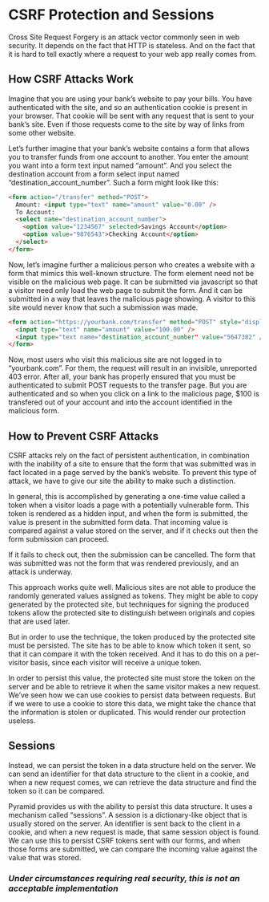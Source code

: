 # CSRF Protection and Sessions
Cross Site Request Forgery is an attack vector commonly seen in web security. It depends on the fact that HTTP is stateless. And on the fact that it is hard to tell exactly where a request to your web app really comes from.

## How CSRF Attacks Work
Imagine that you are using your bank’s website to pay your bills. You have authenticated with the site, and so an authentication cookie is present in your browser. That cookie will be sent with any request that is sent to your bank’s site. Even if those requests come to the site by way of links from some other website.

Let’s further imagine that your bank’s website contains a form that allows you to transfer funds from one account to another. You enter the amount you want into a form text input named “amount”. And you select the destination account from a form select input named “destination_account_number”. Such a form might look like this:
```html
<form action="/transfer" method="POST">
  Amount: <input type="text" name="amount" value="0.00" />
  To Account:
  <select name="destination_account_number">
    <option value="1234567" selected>Savings Account</option>
    <option value="9876543">Checking Account</option>
  </select>
</form>
````
Now, let’s imagine further a malicious person who creates a website with a form that mimics this well-known structure. The form element need not be visible on the malicious web page. It can be submitted via javascript so that a visitor need only load the web page to submit the form. And it can be submitted in a way that leaves the malicious page showing. A visitor to this site would never know that such a submission was made.
```html
<form action="https://yourbank.com/transfer" method="POST" style="display: none;">
  <input type="text" name="amount" value="100.00" />
  <input type="text name="destination_account_number" value="5647382" />
</form>
```
Now, most users who visit this malicious site are not logged in to “yourbank.com”. For them, the request will result in an invisible, unreported 403 error. After all, your bank has properly ensured that you must be authenticated to submit POST requests to the transfer page. But you are authenticated and so when you click on a link to the malicious page, $100 is transfered out of your account and into the account identified in the malicious form.

## How to Prevent CSRF Attacks
CSRF attacks rely on the fact of persistent authentication, in combination with the inability of a site to ensure that the form that was submitted was in fact located in a page served by the bank’s website. To prevent this type of attack, we have to give our site the ability to make such a distinction.

In general, this is accomplished by generating a one-time value called a token when a visitor loads a page with a potentially vulnerable form. This token is rendered as a hidden input, and when the form is submitted, the value is present in the submitted form data. That incoming value is compared against a value stored on the server, and if it checks out then the form submission can proceed.

If it fails to check out, then the submission can be cancelled. The form that was submitted was not the form that was rendered previously, and an attack is underway.

This approach works quite well. Malicious sites are not able to produce the randomly generated values assigned as tokens. They might be able to copy generated by the protected site, but techniques for signing the produced tokens allow the protected site to distinguish between originals and copies that are used later.

But in order to use the technique, the token produced by the protected site must be persisted. The site has to be able to know which token it sent, so that it can compare it with the token received. And it has to do this on a per-visitor basis, since each visitor will receive a unique token.

In order to persist this value, the protected site must store the token on the server and be able to retrieve it when the same visitor makes a new request. We’ve seen how we can use cookies to persist data between requests. But if we were to use a cookie to store this data, we might take the chance that the information is stolen or duplicated. This would render our protection useless.

## Sessions
Instead, we can persist the token in a data structure held on the server. We can send an identifier for that data structure to the client in a cookie, and when a new request comes, we can retrieve the data structure and find the token so it can be compared.

Pyramid provides us with the ability to persist this data structure. It uses a mechanism called “sessions”. A session is a dictionary-like object that is usually stored on the server. An identifier is sent back to the client in a cookie, and when a new request is made, that same session object is found. We can use this to persist CSRF tokens sent with our forms, and when those forms are submitted, we can compare the incoming value against the value that was stored.

### _**Under circumstances requiring real security, this is not an acceptable implementation**_
